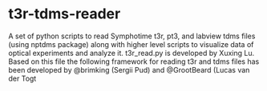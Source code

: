 # t3r-tdms-reader
A set of python scripts to read Symphotime t3r, pt3, and labview tdms files (using nptdms package) along with higher level scripts to visualize data of optical experiments and analyze it.
t3r_read.py is developed by Xuxing Lu. 
Based on this file the following framework for reading t3r and tdms files has been developed by @brimking (Sergii Pud) and @GrootBeard (Lucas van der Togt
